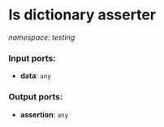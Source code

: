 # Is dictionary asserter

_namespace: testing_

### Input ports:

* __data__: ` any `

### Output ports:

* __assertion__: ` any `

